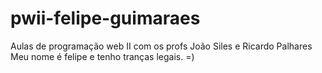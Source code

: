 # pwii-felipe-guimaraes
Aulas de programação web II com os profs João Siles e Ricardo Palhares
Meu nome é felipe e tenho tranças legais. =)
